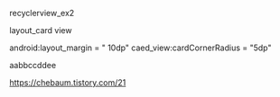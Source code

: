 recyclerview_ex2


layout_card view 


android:layout_margin = " 10dp"
caed_view:cardCornerRadius = "5dp"



aabbccddee


https://chebaum.tistory.com/21